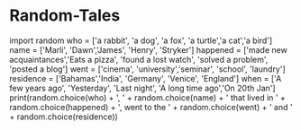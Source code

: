 # Random-Tales
import random
who = ['a rabbit', 'a dog', 'a fox', 'a turtle','a cat','a bird']
name = ['Marli', 'Dawn','James', 'Henry', 'Stryker']
happened = ['made new acquaintances','Eats a pizza', 'found a lost watch', 'solved a problem', 'posted a blog']
went = ['cinema', 'university','seminar', 'school', 'laundry']
residence = ['Bahamas','India', 'Germany', 'Venice', 'England']
when = ['A few years ago', 'Yesterday', 'Last night', 'A long time ago','On 20th Jan']
print(random.choice(who) + ', ' + random.choice(name) + ' that lived in ' + random.choice(happened) + ', went to the ' + random.choice(went) + ' and ' + random.choice(residence))
